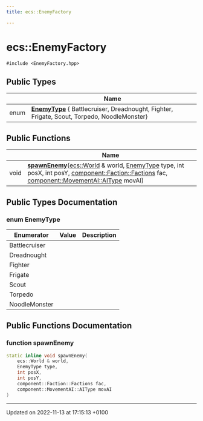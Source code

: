 ```yaml
---
title: ecs::EnemyFactory

---
```


# ecs::EnemyFactory






`#include <EnemyFactory.hpp>`

## Public Types

|                | Name           |
| -------------- | -------------- |
| enum| **[EnemyType](Classes/classecs_1_1_enemy_factory.md#enum-enemytype)** { Battlecruiser, Dreadnought, Fighter, Frigate, Scout, Torpedo, NoodleMonster} |

## Public Functions

|                | Name           |
| -------------- | -------------- |
| void | **[spawnEnemy](Classes/classecs_1_1_enemy_factory.md#function-spawnenemy)**([ecs::World](Classes/classecs_1_1_world.md) & world, [EnemyType](Classes/classecs_1_1_enemy_factory.md#enum-enemytype) type, int posX, int posY, [component::Faction::Factions](Classes/structecs_1_1component_1_1_faction.md#enum-factions) fac, [component::MovementAI::AIType](Classes/structecs_1_1component_1_1_movement_a_i.md#enum-aitype) movAI) |

## Public Types Documentation

### enum EnemyType

| Enumerator | Value | Description |
| ---------- | ----- | ----------- |
| Battlecruiser | |   |
| Dreadnought | |   |
| Fighter | |   |
| Frigate | |   |
| Scout | |   |
| Torpedo | |   |
| NoodleMonster | |   |




## Public Functions Documentation

### function spawnEnemy

```cpp
static inline void spawnEnemy(
    ecs::World & world,
    EnemyType type,
    int posX,
    int posY,
    component::Faction::Factions fac,
    component::MovementAI::AIType movAI
)
```


-------------------------------

Updated on 2022-11-13 at 17:15:13 +0100